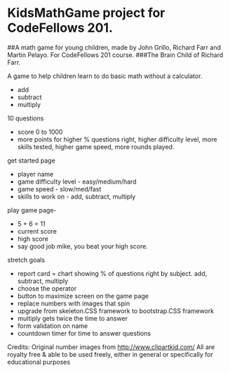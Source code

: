 # KidsMathGame project for CodeFellows 201.
##A math game for young children, made by John Grillo, Richard Farr and Martin Pelayo. For CodeFellows 201 course.
###The Brain Child of Richard Farr.

A game to help children learn to do basic math without a calculator.
- add
- subtract
- multiply

10 questions
- score 0 to 1000
- more points for higher % questions right, higher difficulty level, more skills tested, higher game speed, more rounds played.

get started page
- player name
- game difficulty level - easy/medium/hard
- game speed - slow/med/fast
- skills to work on - add, subtract, multiply

play game page-
- 5 + 6 = 11
- current score
- high score
- say good job mike, you beat your high score.

stretch goals
- report card = chart showing % of questions right by subject. add, subtract, multiply
- choose the operator
- button to maximize screen on the game page
- replace numbers with images that spin
- upgrade from skeleton.CSS framework to bootstrap.CSS framework
- multiply gets twice the time to answer
- form validation on name
- countdown timer for time to answer questions

Credits:
Original number images from http://www.clipartkid.com/
All are royalty free & able to be used freely, either in general or specifically for educational purposes
